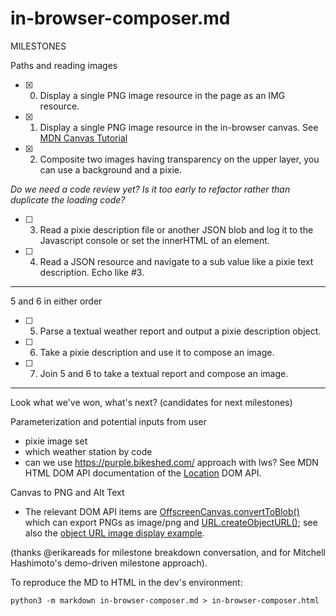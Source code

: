 # in-browser-composer.md

MILESTONES

Paths and reading images

- [x] 0. Display a single PNG image resource in the page as an IMG resource.
- [x] 1. Display a single PNG image resource in the in-browser canvas. See [MDN Canvas Tutorial](https://developer.mozilla.org/en-US/docs/Web/API/Canvas_API/Tutorial/Using_images)
- [x] 2. Composite two images having transparency on the upper layer, you can use a background and a pixie.

_Do we need a code review yet? Is it too early to refactor rather than duplicate the loading code?_

- [ ] 3. Read a pixie description file or another JSON blob and log it to the Javascript console or set the innerHTML of an element.
- [ ] 4. Read a JSON resource and navigate to a sub value like a pixie text description. Echo like #3.

----

5 and 6 in either order

- [ ] 5. Parse a textual weather report and output a pixie description object.
- [ ] 6. Take a pixie description and use it to compose an image.
- [ ] 7. Join 5 and 6 to take a textual report and compose an image.

----

Look what we've won, what's next? (candidates for next milestones)

Parameterization and potential inputs from user
- pixie image set
- which weather station by code 
- can we use https://purple.bikeshed.com/ approach with lws? See MDN HTML DOM API documentation of the [Location](https://developer.mozilla.org/en-US/docs/Web/API/Location) DOM API.

Canvas to PNG and Alt Text
- The relevant DOM API items are [OffscreenCanvas.convertToBlob()](https://developer.mozilla.org/en-US/docs/Web/API/OffscreenCanvas/convertToBlob) which can export PNGs as image/png and [URL.createObjectURL()](https://developer.mozilla.org/en-US/docs/Web/API/URL/createObjectURL_static); see also the [object URL image display example](https://developer.mozilla.org/en-US/docs/Web/API/File_API/Using_files_from_web_applications#example_using_object_urls_to_display_images).

(thanks @erikareads for milestone breakdown conversation, and for Mitchell Hashimoto's demo-driven milestone approach).

To reproduce the MD to HTML in the dev's environment:
```
python3 -m markdown in-browser-composer.md > in-browser-composer.html
```
